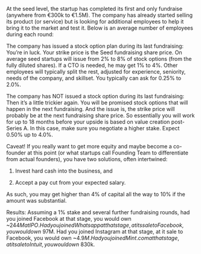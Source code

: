 At the seed level, the startup has completed its first and only fundraise (anywhere from €300k to €1.5M). The company has already started selling its product (or service) but is looking for additional employees to help it bring it to the market and test it. Below is an average number of employees during each round: 

The company has issued a stock option plan during its last fundraising: You’re in luck. Your strike price is the Seed fundraising share price. On average seed startups will issue from 2% to 8% of stock options (from the fully diluted shares). If a CTO is needed, he may get 1% to 4%. Other employees will typically split the rest, adjusted for experience, seniority, needs of the company, and skillset. You typically can ask for 0.25% to 2.0%. 

The company has NOT issued a stock option during its last fundraising: Then it’s a little trickier again. You will be promised stock options that will happen in the next fundraising. And the issue is, the strike price will probably be at the next fundraising share price. So essentially you will work for up to 18 months before your upside is based on value creation post-Series A. In this case, make sure you negotiate a higher stake. Expect 0.50% up to 4.0%. 

Caveat! If you really want to get more equity and maybe become a co-founder at this point (or what startups call Founding Team to differentiate from actual founders), you have two solutions, often intertwined: 

1. Invest hard cash into the business, and 

2. Accept a pay cut from your expected salary. 

As such, you may get higher than 4% of capital all the way to 10% if the amount was substantial. 

Results: Assuming a 1% stake and several further fundraising rounds, had you joined Facebook at that stage, you would own ~$244M at IPO. Had you joined Whatsapp at that stage, at its sale to Facebook, you would own ~$97M. Had you joined Instagram at that stage, at it sale to Facebook, you would own ~$4.9M. Had you joined Mint.com at that stage, at it sale to Intuit, you would own ~$830k.